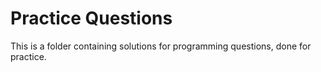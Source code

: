 # Practice Questions

This is a folder containing solutions for programming questions, done for practice.
